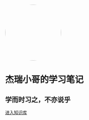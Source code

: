 <img width="180px" style="border-radius: 50%" bor src="http://cdn.docjerry.top/notes/jerry.jpg">

# **杰瑞小哥的学习笔记**

## 学而时习之，不亦说乎

[进入知识库](<README.md>)
